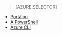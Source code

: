 > [AZURE.SELECTOR]
- [Portálon](virtual-network-manage-nsg-arm-portal.md)
- [A PowerShell](virtual-network-manage-nsg-arm-ps.md)
- [Azure CLI](virtual-network-manage-nsg-arm-cli.md)

